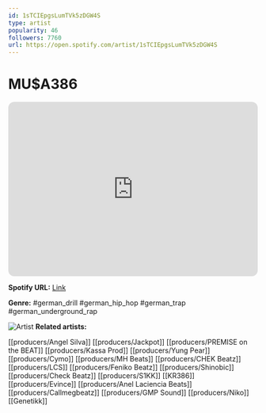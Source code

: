 ```yaml
---
id: 1sTCIEpgsLumTVk5zDGW4S
type: artist
popularity: 46
followers: 7760
url: https://open.spotify.com/artist/1sTCIEpgsLumTVk5zDGW4S
---
```

# MU$A386

<iframe style="border-radius:12px" src="https://open.spotify.com/embed/artist/1sTCIEpgsLumTVk5zDGW4S" width="100%" height="352" frameBorder="0" allowfullscreen="" allow="autoplay; clipboard-write; encrypted-media; fullscreen; picture-in-picture" loading="lazy"></iframe>

**Spotify URL:** [Link](https://open.spotify.com/artist/1sTCIEpgsLumTVk5zDGW4S)

**Genre:**  #german_drill #german_hip_hop #german_trap #german_underground_rap

![Artist](https://i.scdn.co/image/ab6761610000e5eb936d7e494e7c0d9d77c10db2)
**Related artists:**

[[producers/Angel Silva]]
[[producers/Jackpot]]
[[producers/PREMISE on the BEAT]]
[[producers/Kassa Prod]]
[[producers/Yung Pear]]
[[producers/Cymo]]
[[producers/MH Beats]]
[[producers/CHEK Beatz]]
[[producers/LCS]]
[[producers/Feniko Beatz]]
[[producers/Shinobic]]
[[producers/Check Beatz]]
[[producers/S1KK]]
[[KR386]]
[[producers/Evince]]
[[producers/Anel Laciencia Beats]]
[[producers/Callmegbeatz]]
[[producers/GMP Sound]]
[[producers/Niko]]
[[Genetikk]]
